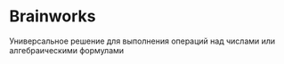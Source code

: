 # Brainworks
Универсальное решение для выполнения операций над числами или алгебраическими формулами
